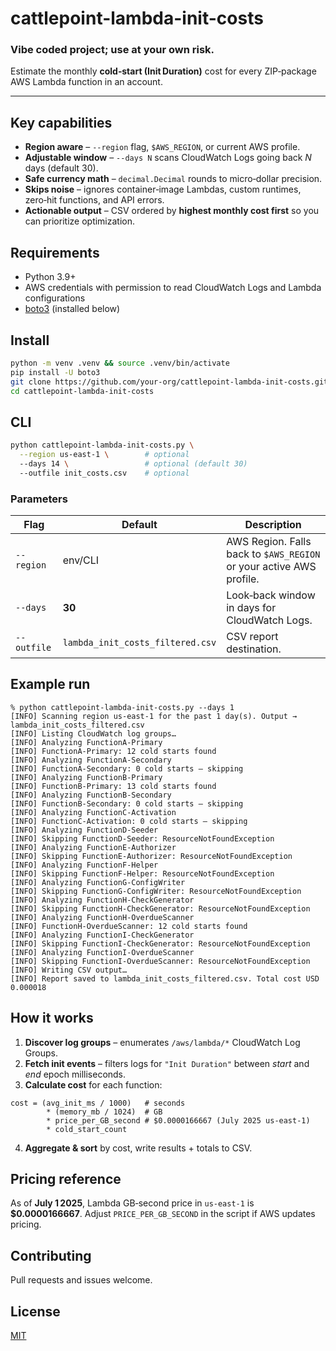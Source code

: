 # cattlepoint-lambda-init-costs
### Vibe coded project; use at your own risk.

Estimate the monthly **cold‑start (Init Duration)** cost for every ZIP‑package AWS Lambda function in an account.

---

## Key capabilities

* **Region aware** – `--region` flag, `$AWS_REGION`, or current AWS profile.
* **Adjustable window** – `--days N` scans CloudWatch Logs going back *N* days (default 30).
* **Safe currency math** – `decimal.Decimal` rounds to micro‑dollar precision.
* **Skips noise** – ignores container‑image Lambdas, custom runtimes, zero‑hit functions, and API errors.
* **Actionable output** – CSV ordered by **highest monthly cost first** so you can prioritize optimization.

## Requirements

* Python 3.9+
* AWS credentials with permission to read CloudWatch Logs and Lambda configurations
* [boto3](https://pypi.org/project/boto3/) (installed below)

## Install

```bash
python -m venv .venv && source .venv/bin/activate
pip install -U boto3
git clone https://github.com/your-org/cattlepoint-lambda-init-costs.git
cd cattlepoint-lambda-init-costs
```

## CLI

```bash
python cattlepoint-lambda-init-costs.py \
  --region us-east-1 \        # optional
  --days 14 \                 # optional (default 30)
  --outfile init_costs.csv    # optional
```

### Parameters

| Flag        | Default                          | Description                                                         |
| ----------- | -------------------------------- | ------------------------------------------------------------------- |
| `--region`  | env/CLI                          | AWS Region. Falls back to `$AWS_REGION` or your active AWS profile. |
| `--days`    | **30**                           | Look‑back window in days for CloudWatch Logs.                       |
| `--outfile` | `lambda_init_costs_filtered.csv` | CSV report destination.                                             |

## Example run

```text
% python cattlepoint-lambda-init-costs.py --days 1
[INFO] Scanning region us-east-1 for the past 1 day(s). Output → lambda_init_costs_filtered.csv
[INFO] Listing CloudWatch log groups…
[INFO] Analyzing FunctionA-Primary
[INFO] FunctionA-Primary: 12 cold starts found
[INFO] Analyzing FunctionA-Secondary
[INFO] FunctionA-Secondary: 0 cold starts – skipping
[INFO] Analyzing FunctionB-Primary
[INFO] FunctionB-Primary: 13 cold starts found
[INFO] Analyzing FunctionB-Secondary
[INFO] FunctionB-Secondary: 0 cold starts – skipping
[INFO] Analyzing FunctionC-Activation
[INFO] FunctionC-Activation: 0 cold starts – skipping
[INFO] Analyzing FunctionD-Seeder
[INFO] Skipping FunctionD-Seeder: ResourceNotFoundException
[INFO] Analyzing FunctionE-Authorizer
[INFO] Skipping FunctionE-Authorizer: ResourceNotFoundException
[INFO] Analyzing FunctionF-Helper
[INFO] Skipping FunctionF-Helper: ResourceNotFoundException
[INFO] Analyzing FunctionG-ConfigWriter
[INFO] Skipping FunctionG-ConfigWriter: ResourceNotFoundException
[INFO] Analyzing FunctionH-CheckGenerator
[INFO] Skipping FunctionH-CheckGenerator: ResourceNotFoundException
[INFO] Analyzing FunctionH-OverdueScanner
[INFO] FunctionH-OverdueScanner: 12 cold starts found
[INFO] Analyzing FunctionI-CheckGenerator
[INFO] Skipping FunctionI-CheckGenerator: ResourceNotFoundException
[INFO] Analyzing FunctionI-OverdueScanner
[INFO] Skipping FunctionI-OverdueScanner: ResourceNotFoundException
[INFO] Writing CSV output…
[INFO] Report saved to lambda_init_costs_filtered.csv. Total cost USD 0.000018
```

## How it works

1. **Discover log groups** – enumerates `/aws/lambda/*` CloudWatch Log Groups.
2. **Fetch init events** – filters logs for `"Init Duration"` between *start* and *end* epoch milliseconds.
3. **Calculate cost** for each function:

```
cost = (avg_init_ms / 1000)   # seconds
        * (memory_mb / 1024)  # GB
        * price_per_GB_second # $0.0000166667 (July 2025 us‑east‑1)
        * cold_start_count
```

4. **Aggregate & sort** by cost, write results + totals to CSV.

## Pricing reference

As of **July 1 2025**, Lambda GB‑second price in `us‑east‑1` is **\$0.0000166667**. Adjust `PRICE_PER_GB_SECOND` in the script if AWS updates pricing.

## Contributing

Pull requests and issues welcome.

## License

[MIT](LICENSE)
